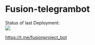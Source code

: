 # Fusion-telegrambot
Status of last Deployment:<br>
<img src="https://github.com/Coolenov/Fusion-api/actions/workflows/main.yml/badge.svg"><br>

https://t.me/fusionproject_bot

